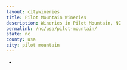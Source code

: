 ```yaml
---
layout: citywineries
title: Pilot Mountain Wineries
description: Wineries in Pilot Mountain, NC
permalink: /nc/usa/pilot-mountain/
state: nc
county: usa
city: pilot mountain
---
```

-
